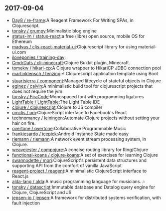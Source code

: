## 2017-09-04

* [Day8 / re-frame](https://github.com/Day8/re-frame):A Reagent Framework For Writing SPAs, in Clojurescript.
* [tonsky / grumpy](https://github.com/tonsky/grumpy):Minimalistic blog engine
* [status-im / status-react](https://github.com/status-im/status-react):a free (libre) open source, mobile OS for Ethereum
* [madvas / cljs-react-material-ui](https://github.com/madvas/cljs-react-material-ui):Clojurescript library for using material-ui.com
* [iloveponies / training-day](https://github.com/iloveponies/training-day):
* [CmdrDats / clj-minecraft](https://github.com/CmdrDats/clj-minecraft):Clojure Bukkit plugin, Minecraft.
* [tomekw / hikari-cp](https://github.com/tomekw/hikari-cp):A Clojure wrapper to HikariCP JDBC connection pool
* [martinklepsch / tenzing](https://github.com/martinklepsch/tenzing):⚡️ Clojurescript application template using Boot
* [stuartsierra / component](https://github.com/stuartsierra/component):Managed lifecycle of stateful objects in Clojure
* [eginez / calvin](https://github.com/eginez/calvin):A minimalistic build tool for clojurescript projects that does not require the jvm
* [tonsky / FiraCode](https://github.com/tonsky/FiraCode):Monospaced font with programming ligatures
* [LightTable / LightTable](https://github.com/LightTable/LightTable):The Light Table IDE
* [clojure / clojurescript](https://github.com/clojure/clojurescript):Clojure to JS compiler
* [omcljs / om](https://github.com/omcljs/om):ClojureScript interface to Facebook's React
* [technomancy / leiningen](https://github.com/technomancy/leiningen):Automate Clojure projects without setting your hair on fire.
* [overtone / overtone](https://github.com/overtone/overtone):Collaborative Programmable Music
* [frankiesardo / icepick](https://github.com/frankiesardo/icepick):Android Instance State made easy
* [riemann / riemann](https://github.com/riemann/riemann):A network event stream processing system, in Clojure.
* [weavejester / compojure](https://github.com/weavejester/compojure):A concise routing library for Ring/Clojure
* [functional-koans / clojure-koans](https://github.com/functional-koans/clojure-koans):A set of exercises for learning Clojure
* [swannodette / mori](https://github.com/swannodette/mori):ClojureScript's persistent data structures and supporting API from the comfort of vanilla JavaScript
* [reagent-project / reagent](https://github.com/reagent-project/reagent):A minimalistic ClojureScript interface to React.js
* [alda-lang / alda](https://github.com/alda-lang/alda):A music programming language for musicians. 🎶
* [tonsky / datascript](https://github.com/tonsky/datascript):Immutable database and Datalog query engine for Clojure, ClojureScript and JS
* [jepsen-io / jepsen](https://github.com/jepsen-io/jepsen):A framework for distributed systems verification, with fault injection
